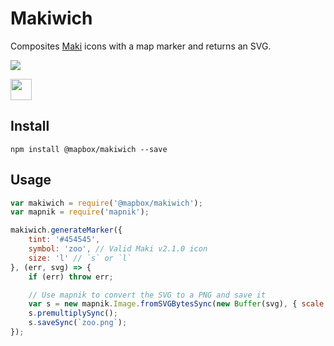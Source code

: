 # Makiwich

Composites [Maki](https://mapbox.com/maki) icons with a map marker and returns an SVG.

[![](https://api.travis-ci.org/mapbox/makiwich.svg?branch=master)](https://travis-ci.com/mapbox/makiwich)

<img src='https://cldup.com/Kx4BlRdfDs.png' height='34px' />

## Install

```
npm install @mapbox/makiwich --save
```

## Usage

```js
var makiwich = require('@mapbox/makiwich');
var mapnik = require('mapnik');

makiwich.generateMarker({
    tint: '#454545',
    symbol: 'zoo', // Valid Maki v2.1.0 icon
    size: 'l' // `s` or `l`
}, (err, svg) => {
    if (err) throw err;

    // Use mapnik to convert the SVG to a PNG and save it
    var s = new mapnik.Image.fromSVGBytesSync(new Buffer(svg), { scale: 2 });
    s.premultiplySync();
    s.saveSync(`zoo.png`);
});
```
